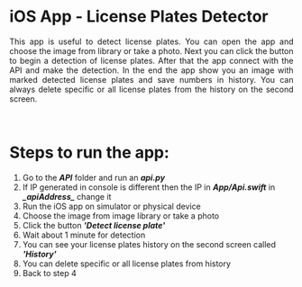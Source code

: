 # iOS App - License Plates Detector
<p align="justify">
This app is useful to detect license plates. You can open the app and choose the image from library or take a photo. Next you can click the button to begin a detection of license plates. After that the app connect with the API and make the detection. In the end the app show you an image with marked detected  license plates and save numbers in history. You can always delete specific or all license plates from the history on the second screen.
</p><br/>

# Steps to run the app:<br/>
  1. Go to the ***API*** folder and run an ***api.py***<br/>
  2. If IP generated in console is different then the IP in ***App/Api.swift*** in ***\_apiAddress\_***  change it<br/>
  3. Run the iOS app on simulator or physical device<br/>
  4. Choose the image from image library or take a photo<br/>
  5. Click the button ***'Detect license plate'***<br/>
  6. Wait about 1 minute for detection<br/>
  7. You can see your license plates history on the second screen called ***'History'***<br/>
  8. You can delete specific or all license plates from history<br/>
  9. Back to step 4<br/>

